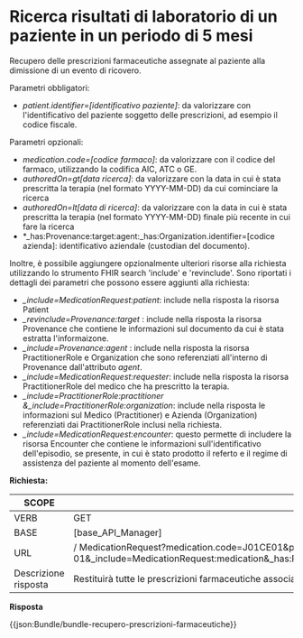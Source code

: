 # Ricerca risultati di laboratorio di un paziente in un periodo di 5 mesi 

Recupero delle prescrizioni farmaceutiche assegnate al paziente alla dimissione di un evento di ricovero.

Parametri obbligatori:
- *patient.identifier=[identificativo paziente]*: da valorizzare con l'identificativo del paziente soggetto delle prescrizioni, ad esempio il codice fiscale.

Parametri opzionali:
- *medication.code=[codice farmaco]*: da valorizzare con il codice del farmaco, utilizzando la codifica AIC, ATC o GE.
- *authoredOn=gt[data ricerca]*: da valorizzare con la data in cui è stata prescritta la terapia (nel formato YYYY-MM-DD) da cui cominciare la ricerca 
- *authoredOn=lt[data di ricerca]*: da valorizzare con la data in cui è stata prescritta la terapia (nel formato YYYY-MM-DD) finale più recente in cui fare la ricerca
- *_has:Provenance:target:agent:_has:Organization.identifier=[codice azienda]: identificativo aziendale (custodian del documento).

Inoltre, è possibile aggiungere opzionalmente ulteriori risorse alla richiesta utilizzando lo strumento FHIR search 'include' e 'revinclude'. Sono riportati i dettagli dei parametri che possono essere aggiunti alla richiesta:
- *_include=MedicationRequest:patient*: include nella risposta la risorsa Patient
- *_revinclude=Provenance:target* : include nella risposta la risorsa Provenance che contiene le informazioni sul documento da cui è stata estratta l'informaizone.
- *_include=Provenance:agent* : include nella risposta la risorsa PractitionerRole e Organization che sono referenziati all'interno di Provenance dall'attributo *agent*. 
- *_include=MedicationRequest:requester*: include nella risposta la risorsa PractitionerRole del medico che ha prescritto la terapia.
- *_include=PractitionerRole:practitioner &_include=PractitionerRole:organization*: include nella risposta le informazioni sul Medico (Practitioner) e Azienda (Organization) referenziati dai PractitionerRole inclusi nella richiesta.
- *_include=MedicationRequest:encounter*: questo permette di includere la risorsa Encounter che contiene le informazioni sull'identificativo dell'episodio, se presente, in cui è stato prodotto il referto e il regime di assistenza del paziente al momento dell'esame.

**Richiesta:** 

| SCOPE | Ricerca risultati di laboratorio di un paziente in un periodo di 5 mesi |
|---|---|
| VERB | GET |
| BASE | [base_API_Manager]    |
| URL | / MedicationRequest?medication.code=J01CE01&patient.identifier=RSSMRA80A01F205X&authoredOn=gt2024-01-01&authoredOn=lt2025-01-01&_include=MedicationRequest:medication&_has:Provenance:target:agent:_has:Organization.identifier=030712&_revinclude=Provenance:target&_include=Provenance:agent&_include=MedicationRequest:encounter&_include=MedicationRequest:requester&_include=PractitionerRole:practitioner&_include=PractitionerRole:organization   |
|Descrizione risposta | Restituirà tutte le prescrizioni farmaceutiche associate al paziente AAABBB12D55I999D in un determinato periodo di tempo. Nella risposta sono incluse le informazioni del paziente, le informazioni sul documento da cui sono state ricavate le osservazioni, e i professionisti sanitari e le aziende responsabili. |

**Risposta**

{{json:Bundle/bundle-recupero-prescrizioni-farmaceutiche}}
